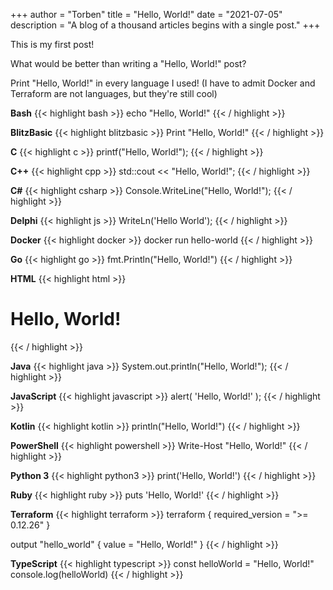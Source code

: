 +++
author = "Torben"
title = "Hello, World!"
date = "2021-07-05"
description = "A blog of a thousand articles begins with a single post."
+++

This is my first post!

What would be better than writing a "Hello, World!" post?

Print "Hello, World!" in every language I used! (I have to admit Docker and Terraform are not languages, but they're still cool)

**Bash** 
{{< highlight bash >}}
echo "Hello, World!"
{{< / highlight >}}

**BlitzBasic**
{{< highlight blitzbasic >}}
Print "Hello, World!"
{{< / highlight >}}

**C**
{{< highlight c >}}
printf("Hello, World!");
{{< / highlight >}}

**C++**
{{< highlight cpp >}}
std::cout << "Hello, World!";
{{< / highlight >}}

**C#**
{{< highlight csharp >}}
Console.WriteLine("Hello, World!");
{{< / highlight >}}

**Delphi**
{{< highlight js >}}
WriteLn('Hello World');
{{< / highlight >}}

**Docker**
{{< highlight docker >}}
docker run hello-world
{{< / highlight >}}

**Go**
{{< highlight go >}}
fmt.Println("Hello, World!")
{{< / highlight >}}

**HTML**
{{< highlight html >}}
<h1>Hello, World!</h1>
{{< / highlight >}}

**Java**
{{< highlight java >}}
System.out.println("Hello, World!");
{{< / highlight >}}

**JavaScript**
{{< highlight javascript >}}
alert( 'Hello, World!' );
{{< / highlight >}}

**Kotlin**
{{< highlight kotlin >}}
println("Hello, World!")
{{< / highlight >}}

**PowerShell**
{{< highlight powershell >}}
Write-Host "Hello, World!"
{{< / highlight >}}

**Python 3**
{{< highlight python3 >}}
print('Hello, World!')
{{< / highlight >}}

**Ruby**
{{< highlight ruby >}}
puts 'Hello, World!'
{{< / highlight >}}

**Terraform** 
{{< highlight terraform >}}
terraform {
required_version = ">= 0.12.26"
}

output "hello_world" {
value = "Hello, World!"
}
{{< / highlight >}}

**TypeScript**
{{< highlight typescript >}}
const helloWorld = "Hello, World!"
console.log(helloWorld)
{{< / highlight >}}
